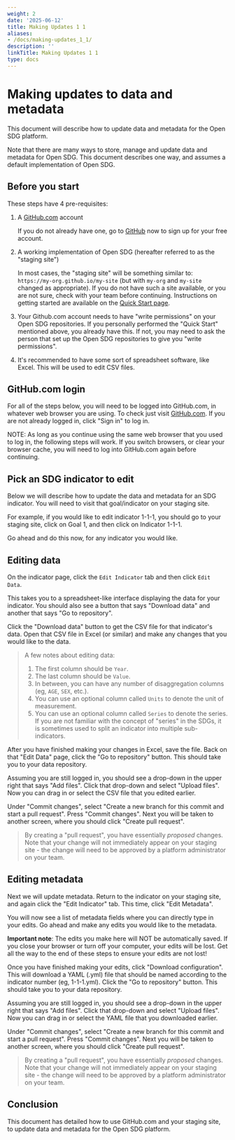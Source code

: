 ```yaml
---
weight: 2
date: '2025-06-12'
title: Making Updates 1 1
aliases:
- /docs/making-updates_1_1/
description: ''
linkTitle: Making Updates 1 1
type: docs
---
```


<h1>Making updates to data and metadata</h1>

This document will describe how to update data and metadata for the Open SDG platform.

Note that there are many ways to store, manage and update data and metadata for Open SDG. This document describes one way, and assumes a default implementation of Open SDG.

## Before you start

These steps have 4 pre-requisites:

1. A [GitHub.com](https://github.com) account

    If you do not already have one, go to [GitHub](https://github.com) now to sign up for your free account.
2. A working implementation of Open SDG (hereafter referred to as the "staging site")

    In most cases, the "staging site" will be something similar to: `https://my-org.github.io/my-site` (but with `my-org` and `my-site` changed as appropriate). If you do not have such a site available, or you are not sure, check with your team before continuing. Instructions on getting started are available on the [Quick Start page](quick-start.md).
3. Your Github.com account needs to have "write permissions" on your Open SDG repositories. If you personally performed the "Quick Start" mentioned above, you already have this. If not, you may need to ask the person that set up the Open SDG repositories to give you "write permissions".
4. It's recommended to have some sort of spreadsheet software, like Excel. This will be used to edit CSV files.

## GitHub.com login

For all of the steps below, you will need to be logged into GitHub.com, in whatever web browser you are using. To check just visit [GitHub.com](https://github.com). If you are not already logged in, click "Sign in" to log in.

NOTE: As long as you continue using the same web browser that you used to log in, the following steps will work. If you switch browsers, or clear your browser cache, you will need to log into GitHub.com again before continuing.

## Pick an SDG indicator to edit

Below we will describe how to update the data and metadata for an SDG indicator. You will need to visit that goal/indicator on your staging site.

For example, if you would like to edit indicator 1-1-1, you should go to your staging site, click on Goal 1, and then click on Indicator 1-1-1.

Go ahead and do this now, for any indicator you would like.

## Editing data

On the indicator page, click the `Edit Indicator` tab and then click `Edit Data`.

This takes you to a spreadsheet-like interface displaying the data for your indicator. You should also see a button that says "Download data" and another that says "Go to repository".

Click the "Download data" button to get the CSV file for that indicator's data. Open that CSV file in Excel (or similar) and make any changes that you would like to the data.

> A few notes about editing data:
>
> 1. The first column should be `Year`.
> 2. The last column should be `Value`.
> 3. In between, you can have any number of disaggregation columns (eg, `AGE`, `SEX`, etc.).
> 4. You can use an optional column called `Units` to denote the unit of measurement.
> 5. You can use an optional column called `Series` to denote the series. If you are not familiar with the concept of "series" in the SDGs, it is sometimes used to split an indicator into multiple sub-indicators.

After you have finished making your changes in Excel, save the file. Back on that "Edit Data" page, click the "Go to repository" button. This should take you to your data repository.

Assuming you are still logged in, you should see a drop-down in the upper right that says "Add files". Click that drop-down and select "Upload files". Now you can drag in or select the CSV file that you edited earlier.

Under "Commit changes", select "Create a new branch for this commit and start a pull request". Press "Commit changes". Next you will be taken to another screen, where you should click "Create pull request".

> By creating a "pull request", you have essentially *proposed* changes. 
> Note that your change will not immediately appear on your staging site - the
> change will need to be approved by a platform administrator on your team.

## Editing metadata

Next we will update metadata. Return to the indicator on your staging site, and again click the "Edit Indicator" tab. This time, click "Edit Metadata".

You will now see a list of metadata fields where you can directly type in your edits. Go ahead and make any edits you would like to the metadata.

**Important note**: The edits you make here will NOT be automatically saved. If you close your browser or turn off your computer, your edits will be lost. Get all the way to the end of these steps to ensure your edits are not lost!

Once you have finished making your edits, click "Download configuration". This will download a YAML (.yml) file that should be named according to the indicator number (eg, 1-1-1.yml). Click the "Go to repository" button. This should take you to your data repository.

Assuming you are still logged in, you should see a drop-down in the upper right that says "Add files". Click that drop-down and select "Upload files". Now you can drag in or select the YAML file that you downloaded earlier.

Under "Commit changes", select "Create a new branch for this commit and start a pull request". Press "Commit changes". Next you will be taken to another screen, where you should click "Create pull request".

> By creating a "pull request", you have essentially *proposed* changes. 
> Note that your change will not immediately appear on your staging site - the
> change will need to be approved by a platform administrator on your team.

## Conclusion

This document has detailed how to use GitHub.com and your staging site, to update data and metadata for the Open SDG platform.
